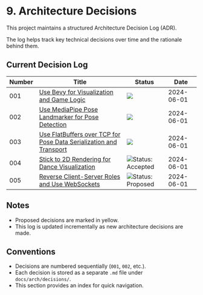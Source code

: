 # 9. Architecture Decisions

This project maintains a structured Architecture Decision Log (ADR).

The log helps track key technical decisions over time and the rationale behind them.

## Current Decision Log

| Number | Title                                                                                                              | Status                                                                        | Date       |
|--------|--------------------------------------------------------------------------------------------------------------------|-------------------------------------------------------------------------------|------------|
| 001    | [Use Bevy for Visualization and Game Logic](decisions/001-use-bevy.md)                                             | ![](https://img.shields.io/badge/status-accepted-brightgreen)                 | 2024-06-01 |
| 002    | [Use MediaPipe Pose Landmarker for Pose Detection](decisions/002-use-mediapipe.md)                                 | ![](https://img.shields.io/badge/status-accepted-brightgreen)                 | 2024-06-01 |
| 003    | [Use FlatBuffers over TCP for Pose Data Serialization and Transport](decisions/003-use-flatbuffers.md)             | ![](https://img.shields.io/badge/status-accepted-brightgreen)                 | 2024-06-01 |
| 004    | [Stick to 2D Rendering for Dance Visualization](decisions/004-stick-to-2d-rendering.md)                            | ![Status: Accepted](https://img.shields.io/badge/status-accepted-brightgreen) | 2024-06-01 |
| 005    | [Reverse Client-Server Roles and Use WebSockets](decisions/005-reverse-client-server-roles-and-use-web-sockets.md) | ![Status: Proposed](https://img.shields.io/badge/status-proposed-yellow)      | 2024-06-01 |

## Notes

- Proposed decisions are marked in yellow.
- This log is updated incrementally as new architecture decisions are made.

## Conventions

- Decisions are numbered sequentially (`001`, `002`, etc.).
- Each decision is stored as a separate `.md` file under `docs/arch/decisions/`.
- This section provides an index for quick navigation.
